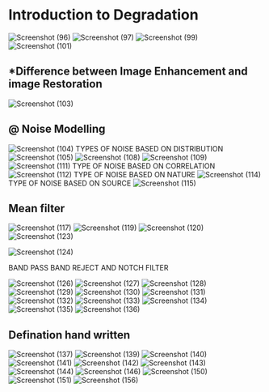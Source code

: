 #  Introduction to Degradation
![Screenshot (96)](https://user-images.githubusercontent.com/83698828/144606306-05584eb9-01cb-410b-8350-963ad28d72bc.png)
![Screenshot (97)](https://user-images.githubusercontent.com/83698828/144606374-7f8fac11-6132-440d-8b2a-278dffa0c9d5.png)
![Screenshot (99)](https://user-images.githubusercontent.com/83698828/144609320-80133edf-b16d-4d05-9e70-20daf27c798f.png)
![Screenshot (101)](https://user-images.githubusercontent.com/83698828/144609353-ea349dcf-be64-4997-a233-03230d511263.png)

##  *Difference between Image Enhancement and image Restoration
![Screenshot (103)](https://user-images.githubusercontent.com/83698828/144610037-bd2713ff-567d-452c-acae-b94fa7aca2f6.png)

## @ Noise Modelling
![Screenshot (104)](https://user-images.githubusercontent.com/83698828/144612942-b047486e-0f5e-467a-8def-6c717b6a310f.png)
 TYPES OF NOISE BASED ON DISTRIBUTION
 ![Screenshot (105)](https://user-images.githubusercontent.com/83698828/144613248-83c0c4b6-ada5-49e6-ad8e-df6c62802a1d.png)
![Screenshot (108)](https://user-images.githubusercontent.com/83698828/144613349-c869b0d1-c71e-4f20-871e-8bc6e1be5da9.png)
![Screenshot (109)](https://user-images.githubusercontent.com/83698828/144613475-5e7d1807-7e75-4a29-aaef-4fa83998b35a.png)
![Screenshot (111)](https://user-images.githubusercontent.com/83698828/144613527-b0ba7c46-6a7a-4530-9c69-fe1800f0b43f.png)
TYPE OF NOISE BASED ON CORRELATION
![Screenshot (112)](https://user-images.githubusercontent.com/83698828/144615369-84b84e29-c92e-4910-adf1-43e1124ab2f6.png)
TYPE OF NOISE BASED ON NATURE
![Screenshot (114)](https://user-images.githubusercontent.com/83698828/144615477-12fc1fca-02c9-4b03-b2af-382874d62086.png)
TYPE OF NOISE BASED ON SOURCE
![Screenshot (115)](https://user-images.githubusercontent.com/83698828/144615702-4e8a1ff3-c711-4daa-aa95-c5ae7f6a360e.png)
## Mean filter
![Screenshot (117)](https://user-images.githubusercontent.com/83698828/144618155-73505531-1d64-44f2-91ff-e985293eb621.png)
![Screenshot (119)](https://user-images.githubusercontent.com/83698828/144618277-fb73d6d0-c0b5-4a32-937c-72b7c22ca84c.png)
![Screenshot (120)](https://user-images.githubusercontent.com/83698828/144618420-a490fd0e-2d1e-4855-a906-0b94bbdbf0b1.png)
![Screenshot (123)](https://user-images.githubusercontent.com/83698828/144621572-a5eb329d-e7fe-4073-95db-e2e661d57cd9.png)

![Screenshot (124)](https://user-images.githubusercontent.com/83698828/144621472-891040f5-3a32-4b95-a06b-095e1f11cd7a.png)

BAND PASS BAND REJECT AND NOTCH FILTER

![Screenshot (126)](https://user-images.githubusercontent.com/83698828/144622913-1877c711-eade-4c6b-af33-583c5a896d9b.png)
![Screenshot (127)](https://user-images.githubusercontent.com/83698828/144623905-3827d730-b83f-4018-b592-21f2254c8bcb.png)
![Screenshot (128)](https://user-images.githubusercontent.com/83698828/144623942-919e978f-63e5-4e6b-8887-366bcdba9b38.png)
![Screenshot (129)](https://user-images.githubusercontent.com/83698828/144623989-4420a2c2-7a23-427c-9313-9163f0977dc6.png)
![Screenshot (130)](https://user-images.githubusercontent.com/83698828/144624046-b77a26cb-720c-4e9d-b798-621f0e07a5c9.png)
![Screenshot (131)](https://user-images.githubusercontent.com/83698828/144624084-a4761026-8171-4386-b67c-1ba31b7c0c0d.png)
![Screenshot (132)](https://user-images.githubusercontent.com/83698828/144624124-729ad5ea-71dd-461a-b0eb-2a7fb8abf037.png)
![Screenshot (133)](https://user-images.githubusercontent.com/83698828/144624147-7ada6c1d-61ae-4683-bc7e-04af22dc7e0e.png)
![Screenshot (134)](https://user-images.githubusercontent.com/83698828/144624177-d3e7a1ee-8b3e-4cd7-b653-495233e1a865.png)
![Screenshot (135)](https://user-images.githubusercontent.com/83698828/144624264-33e6fba6-3096-4aa5-90b5-927e6a97c2e7.png)
![Screenshot (136)](https://user-images.githubusercontent.com/83698828/144624305-a94de8f1-a69c-4b31-84ad-605c6bfa4d61.png)
 ##  Defination hand written
![Screenshot (137)](https://user-images.githubusercontent.com/83698828/144657411-d2b2d0ed-1fc1-48ac-9939-5e2417572a28.png)
![Screenshot (139)](https://user-images.githubusercontent.com/83698828/144657528-157956ae-515c-4505-9d20-a7fc450cffbe.png)
![Screenshot (140)](https://user-images.githubusercontent.com/83698828/144657594-daf84080-9f10-4c79-873f-a9c1bbed19af.png)
![Screenshot (141)](https://user-images.githubusercontent.com/83698828/144657643-63ca45d8-2f8d-4ffd-a6e1-3b7476939f40.png)
![Screenshot (142)](https://user-images.githubusercontent.com/83698828/144657697-5fb6f40c-94fb-439d-8ab6-66ecf86584b0.png)
![Screenshot (143)](https://user-images.githubusercontent.com/83698828/144657824-3580257c-9203-4f1b-8135-341e20a33e31.png)
![Screenshot (144)](https://user-images.githubusercontent.com/83698828/144657898-2c9c3761-3976-46be-9176-4dc3046803f5.png)
![Screenshot (146)](https://user-images.githubusercontent.com/83698828/144658020-8e9fd18a-ff1f-463d-82d2-86c86ce9b676.png)
![Screenshot (150)](https://user-images.githubusercontent.com/83698828/144658110-62db479d-e172-4c4b-89e3-901ffedb40b2.png)
![Screenshot (151)](https://user-images.githubusercontent.com/83698828/144658139-1ad4daf9-cdd7-46f1-9835-a547ca819ca1.png)
![Screenshot (156)](https://user-images.githubusercontent.com/83698828/144658214-24e99974-92d0-4e82-ae82-deabe1eaed94.png)





